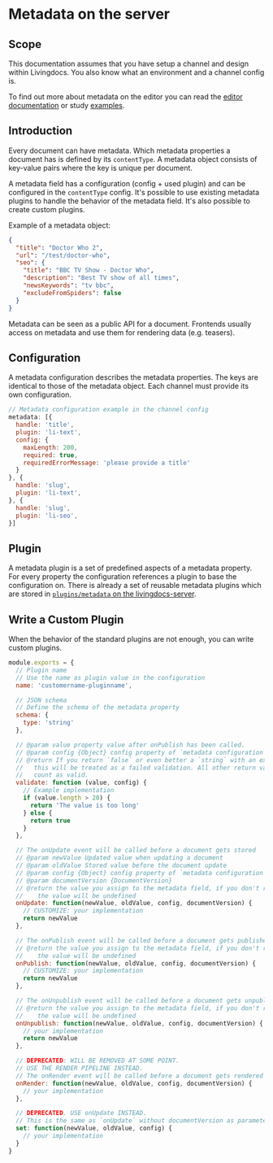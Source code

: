 # Metadata on the server

## Scope

This documentation assumes that you have setup a channel and design within Livingdocs.
You also know what an environment and a channel config is.

To find out more about metadata on the editor you can read the [editor documentation](../editor-configuration/metadata.md) or study [examples](../../guides/metadata/metadata-examples.md).

## Introduction

Every document can have metadata. Which metadata properties a document has is defined by its `contentType`. A metadata object consists of key-value pairs where the key is unique per document.

A metadata field has a configuration (config + used plugin) and can be configured in the `contentType` config. It's possible to use existing metadata plugins to handle the behavior of the metadata field. It's also possible to create custom plugins.

Example of a metadata object:
```json
{
  "title": "Doctor Who 2",
  "url": "/test/doctor-who",
  "seo": {
    "title": "BBC TV Show - Doctor Who",
    "description": "Best TV show of all times",
    "newsKeywords": "tv bbc",
    "excludeFromSpiders": false
  }
}
```
Metadata can be seen as a public API for a document. Frontends usually access on metadata
and use them for rendering data (e.g. teasers).


## Configuration
A metadata configuration describes the metadata properties. The keys are identical to those of
the metadata object. Each channel must provide its own configuration.
```js
// Metadata configuration example in the channel config
metadata: [{
  handle: 'title',
  plugin: 'li-text',
  config: {
    maxLength: 200,
    required: true,
    requiredErrorMessage: 'please provide a title'
  }
}, {
  handle: 'slug',
  plugin: 'li-text',
}, {
  handle: 'slug',
  plugin: 'li-seo',  
}]
```


## Plugin

A metadata plugin is a set of predefined aspects of a metadata
property. For every property the configuration references a plugin
to base the configuration on.
There is already a set of reusable metadata plugins which are stored in
[`plugins/metadata` on the livingdocs-server](https://github.com/livingdocsIO/livingdocs-server/tree/master/plugins/metadata).


## Write a Custom Plugin

When the behavior of the standard plugins are not enough, you can write custom plugins.


```js
module.exports = {
  // Plugin name
  // Use the name as plugin value in the configuration
  name: 'customername-pluginname',

  // JSON schema
  // Define the schema of the metadata property
  schema: {
    type: 'string'
  },

  // @param value property value after onPublish has been called.
  // @param config {Object} config property of `metadata configuration`
  // @return If you return `false` or even better a `string` with an explanation
  //   this will be treated as a failed validation. All other return values
  //   count as valid.
  validate: function (value, config) {
    // Example implementation
    if (value.length > 20) {
      return 'The value is too long'
    } else {
      return true
    }
  },

  // The onUpdate event will be called before a document gets stored
  // @param newValue Updated value when updating a document
  // @param oldValue Stored value before the document update
  // @param config {Object} config property of `metadata configuration`
  // @param documentVersion {DocumentVersion}
  // @return the value you assign to the metadata field, if you don't return
  //    the value will be undefined
  onUpdate: function(newValue, oldValue, config, documentVersion) {
    // CUSTOMIZE: your implementation
    return newValue
  },

  // The onPublish event will be called before a document gets published
  // @return the value you assign to the metadata field, if you don't return
  //    the value will be undefined
  onPublish: function(newValue, oldValue, config, documentVersion) {
    // CUSTOMIZE: your implementation
    return newValue
  },

  // The onUnpublish event will be called before a document gets unpublished
  // @return the value you assign to the metadata field, if you don't return
  //    the value will be undefined
  onUnpublish: function(newValue, oldValue, config, documentVersion) {
    // your implementation
    return newValue
  },

  // DEPRECATED: WILL BE REMOVED AT SOME POINT.
  // USE THE RENDER PIPELINE INSTEAD.
  // The onRender event will be called before a document gets rendered
  onRender: function(newValue, oldValue, config, documentVersion) {
    // your implementation
  },

  // DEPRECATED. USE onUpdate INSTEAD.
  // This is the same as `onUpdate` without documentVersion as parameter
  set: function(newValue, oldValue, config) {
    // your implementation
  }
}
```
